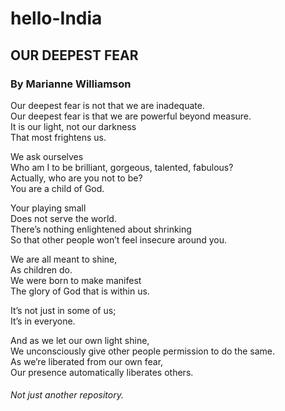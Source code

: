 # hello-India
## OUR DEEPEST FEAR

### By Marianne Williamson

Our deepest fear is not that we are inadequate.  
Our deepest fear is that we are powerful beyond measure.  
It is our light, not our darkness  
That most frightens us.  

We ask ourselves  
Who am I to be brilliant, gorgeous, talented, fabulous?  
Actually, who are you not to be?  
You are a child of God.  

Your playing small  
Does not serve the world.  
There’s nothing enlightened about shrinking  
So that other people won’t feel insecure around you.  

We are all meant to shine,  
As children do.  
We were born to make manifest  
The glory of God that is within us.  

It’s not just in some of us;  
It’s in everyone.  

And as we let our own light shine,  
We unconsciously give other people permission to do the same.  
As we’re liberated from our own fear,  
Our presence automatically liberates others.  

###### Not just another repository.  

